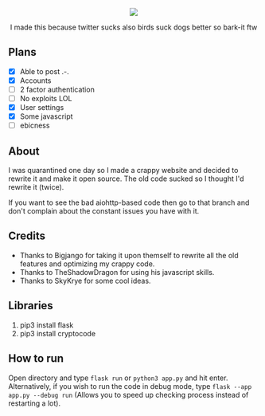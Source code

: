 
<p align="center">
  <img src="https://raw.githubusercontent.com/megaboi2005/bark-it/main/images/bark-it.png" />
</p>


<p align="center">I made this because twitter sucks also birds suck dogs better so bark-it ftw </p>

## Plans

- [X] Able to post .-.
- [X] Accounts
- [ ] 2 factor authentication
- [ ] No exploits LOL
- [X] User settings
- [X] Some javascript
- [ ] ebicness

## About

I was quarantined one day so I made a crappy website and decided to rewrite it and make it open source.
The old code sucked so I thought I'd rewrite it (twice). 

If you want to see the bad aiohttp-based code then go to that branch and don't complain about the constant issues you have with it.

## Credits

- Thanks to Bigjango for taking it upon themself to rewrite all the old features and optimizing my crappy code.
- Thanks to TheShadowDragon for using his javascript skills.
- Thanks to SkyKrye for some cool ideas.

## Libraries
1. pip3 install flask
2. pip3 install cryptocode

## How to run

Open directory and type `flask run` or `python3 app.py` and hit enter. Alternatively, if you wish to run the code in debug mode, type `flask --app app.py --debug run` (Allows you to speed up checking process instead of restarting a lot).

